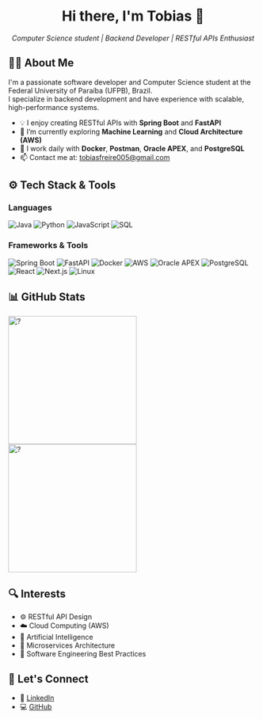 <h1 align="center">Hi there, I'm Tobias 👋</h1>

<p align="center">
  <em>Computer Science student | Backend Developer | RESTful APIs Enthusiast</em>
</p>


## 🧑‍💻 About Me

I'm a passionate software developer and Computer Science student at the Federal University of Paraíba (UFPB), Brazil.  
I specialize in backend development and have experience with scalable, high-performance systems.

- 💡 I enjoy creating RESTful APIs with **Spring Boot** and **FastAPI**  
- 🧠 I’m currently exploring **Machine Learning** and **Cloud Architecture (AWS)**  
- 🔧 I work daily with **Docker**, **Postman**, **Oracle APEX**, and **PostgreSQL**    
- 📫 Contact me at: [tobiasfreire005@gmail.com](mailto:tobiasfreire005@gmail.com)


## ⚙️ Tech Stack & Tools

### Languages
![Java](https://img.shields.io/badge/Java-ED8B00?style=for-the-badge&logo=openjdk&logoColor=white)
![Python](https://img.shields.io/badge/Python-%2314354C.svg?style=for-the-badge&logo=python&logoColor=white)
![JavaScript](https://img.shields.io/badge/JavaScript-F7DF1E?style=for-the-badge&logo=javascript&logoColor=black)
![SQL](https://img.shields.io/badge/SQL-%2300C7B7.svg?style=for-the-badge&logo=sqlite&logoColor=white)

### Frameworks & Tools
![Spring Boot](https://img.shields.io/badge/Spring_Boot-%236DB33F.svg?style=for-the-badge&logo=spring-boot&logoColor=white)
![FastAPI](https://img.shields.io/badge/FastAPI-005571?style=for-the-badge&logo=fastapi)
![Docker](https://img.shields.io/badge/Docker-2496ED?style=for-the-badge&logo=docker&logoColor=white)
![AWS](https://img.shields.io/badge/Amazon_AWS-232F3E?style=for-the-badge&logo=amazon-web-services&logoColor=white)
![Oracle APEX](https://img.shields.io/badge/Oracle%20APEX-F80000?style=for-the-badge&logo=oracle&logoColor=white)
![PostgreSQL](https://img.shields.io/badge/PostgreSQL-336791?style=for-the-badge&logo=postgresql&logoColor=white)
![React](https://img.shields.io/badge/React-20232A?style=for-the-badge&logo=react&logoColor=61DAFB)
![Next.js](https://img.shields.io/badge/Next.js-000000?style=for-the-badge&logo=next.js&logoColor=white)
![Linux](https://img.shields.io/badge/Linux-FCC624?style=for-the-badge&logo=linux&logoColor=black)


## 📊 GitHub Stats

<div>
<img height=259 src="https://github-readme-stats-git-masterrstaa-rickstaa.vercel.app/api/top-langs/?username=tobias-freire&size_weight=0.5&count_weight=0.5&layout=compact&langs_count=8&hide_border=true&role=owner,collaborator&theme=dark&bg_color=0D1117" alt="?" />

<img height=259 src="https://github-readme-stats-git-masterrstaa-rickstaa.vercel.app/api?username=tobias-freire&show_icons=true&line_height=28&hide_border=true&card_width=347&include_all_commits=true&role=owner,collaborator&show=reviews,discussions_answered&rank_icon=github&exclude_repo=github-readme-stats&theme=dark&bg_color=0D1117" alt="?" />
</div>


## 🔍 Interests

- ⚙️ RESTful API Design
- ☁️ Cloud Computing (AWS)
- 🤖 Artificial Intelligence
- 🧩 Microservices Architecture
- 📐 Software Engineering Best Practices


## 🧭 Let's Connect

- 💼 [LinkedIn](https://www.linkedin.com/in/tobias-freire/)
- 💻 [GitHub](https://github.com/Tobias-Freire)
